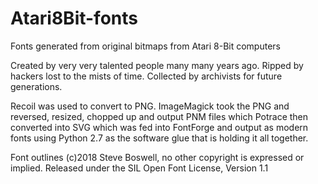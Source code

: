 # Atari8Bit-fonts
Fonts generated from original bitmaps from Atari 8-Bit computers

Created by very very talented people many many years ago. Ripped by hackers lost to the mists of time. Collected by archivists for future generations. 

Recoil was used to convert to PNG. ImageMagick took the PNG and reversed, resized, chopped up and output PNM files which Potrace then converted into SVG which was fed into FontForge and output as modern fonts using Python 2.7 as the software glue that is holding it all together.

Font outlines (c)2018 Steve Boswell, no other copyright is expressed or implied. 
Released under the SIL Open Font License, Version 1.1
